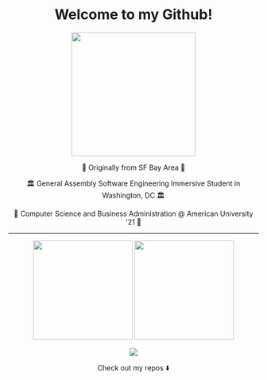 <h1 align="center" /> Welcome to my Github! </h1>
<p align="center">
  <img width="250" src="https://c.tenor.com/3ouls7liJcQAAAAC/golden-state-warriors-steph-curry.gif">
</p>

<p align="center">🌉 Originally from SF Bay Area 🌉 </p>
<p align="center">🏛 General Assembly Software Engineering Immersive Student in Washington, DC 🏛 </p>
<p align="center">🦅 Computer Science and Business Administration @ American University '21 🦅</p>

***

<p align="center">
<img src="https://github-readme-stats.vercel.app/api?username=anovick1&show_icons=false" height="200px" >
 <img src="https://github-readme-stats.vercel.app/api/top-langs/?username=anovick1&layout=compact&langs_count=8&hide_border=true&title_color=000000&icon_color=000000&text_color=000000&bg_color=ffffff" height="200px" >
</p>


<p align="center">
<a href= "https://www.linkedin.com/in/avery-novick/"><img src="https://cdn.icon-icons.com/icons2/687/PNG/128/linkedin_icon-icons.com_61252.png"/></a>
</p>


<p align="center">
Check out my repos ⬇️  
</p>



